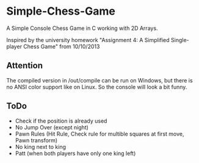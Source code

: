 # Simple-Chess-Game

A Simple Console Chess Game in C working with 2D Arrays.

Inspired by the university homework "Assignment 4: A Simplified Single-player Chess Game" from 10/10/2013

## Attention

The compiled version in /out/compile can be run on Windows, but there is no ANSI color support like on Linux. 
So the console will look a bit funny.

## ToDo

- Check if the position is already used
- No Jump Over (except night)
- Pawn Rules (Hit Rule, Check rule for multible squares at first move, Pawn transform)
- No king next to king
- Patt (when both players have only one king left)
